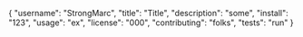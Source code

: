{
	"username": "StrongMarc",
	"title": "Title",
	"description": "some",
	"install": "123",
	"usage": "ex",
	"license": "000",
	"contributing": "folks",
	"tests": "run"
}